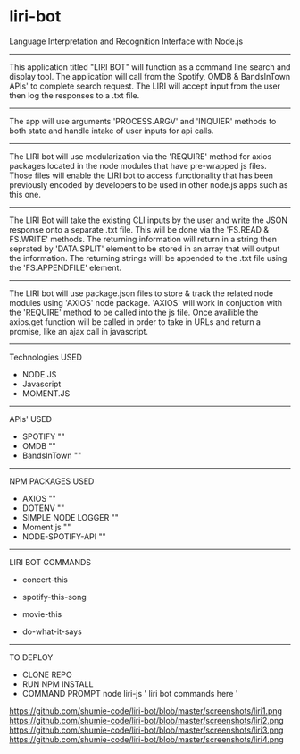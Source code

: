 # liri-bot
 Language Interpretation and Recognition Interface with Node.js 
_____________________________________________________
This application titled "LIRI BOT" will function as a command line search and display tool. The application will call from the Spotify, OMDB & BandsInTown APIs' to complete search request. The LIRI will accept input from the user then log the responses to a .txt file.
______________________________________________________
The app will use arguments 'PROCESS.ARGV' and 'INQUIER' methods to both state and handle intake of user inputs for api calls. 
_____________________________________________________
The LIRI bot will use modularization via the 'REQUIRE' method for axios packages located in the node modules that have pre-wrapped js files. Those files will enable the LIRI bot to access functionality that has been previously encoded by developers to be used in other node.js apps such as this one.
_____________________________________________________
The LIRI Bot will take the existing CLI inputs by the user and write the JSON response onto a separate .txt file. This will be done via the 'FS.READ & FS.WRITE' methods. The returning information will return in a string then seprated by 'DATA.SPLIT' element to be stored in an array that will output the information. The returning strings willl be appended to the .txt file using the 'FS.APPENDFILE' element.
______________________________________________________
The LIRI bot will use package.json files to store & track the related node modules using 'AXIOS' node package. 'AXIOS' will work in conjuction with the 'REQUIRE' method to be called into the js file. Once availible the axios.get function will be called in order to take in URLs and return a promise, like an ajax call in javascript.
______________________________________________________
Technologies USED
* NODE.JS
* Javascript
* MOMENT.JS
______________________________________________________
APIs' USED
* SPOTIFY ""
* OMDB ""
* BandsInTown ""
______________________________________________________
NPM PACKAGES USED 
* AXIOS ""
* DOTENV ""
* SIMPLE NODE LOGGER ""
* Moment.js ""
* NODE-SPOTIFY-API ""
______________________________________________________
LIRI BOT COMMANDS

   * concert-this

   * spotify-this-song

   * movie-this

   * do-what-it-says
______________________________________________________
TO DEPLOY
* CLONE REPO
* RUN NPM INSTALL
* COMMAND PROMPT node liri-js ' liri bot commands here '

https://github.com/shumie-code/liri-bot/blob/master/screenshots/liri1.png
https://github.com/shumie-code/liri-bot/blob/master/screenshots/liri2.png
https://github.com/shumie-code/liri-bot/blob/master/screenshots/liri3.png
https://github.com/shumie-code/liri-bot/blob/master/screenshots/liri4.png
